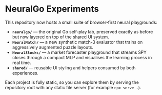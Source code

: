 # NeuralGo Experiments

This repository now hosts a small suite of browser-first neural playgrounds:

- **`neuralgo/`** — the original Go self-play lab, preserved exactly as before but now layered on top of the shared UI system.
- **`NeuralMatch/`** — a new synthetic match-3 evaluator that trains on aggressively augmented puzzle layouts.
- **`NeuralStocks/`** — a market forecaster playground that streams SPY closes through a compact MLP and visualises the learning process in real time.
- **`shared/`** — reusable UI styling and helpers consumed by both experiences.

Each project is fully static, so you can explore them by serving the repository root with any static file server (for example `npx serve .`).
